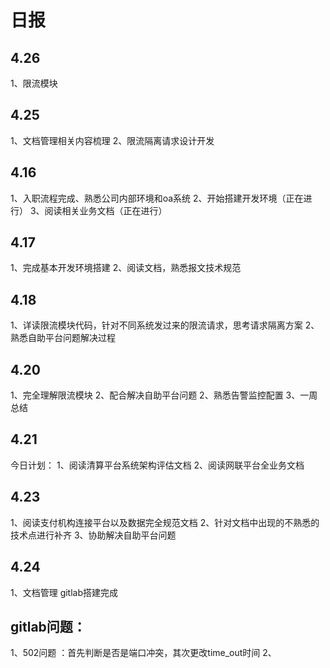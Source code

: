# 日报


## 4.26
1、限流模块


## 4.25

1、文档管理相关内容梳理
2、限流隔离请求设计开发

## 4.16

1、入职流程完成、熟悉公司内部环境和oa系统
2、开始搭建开发环境（正在进行）
3、阅读相关业务文档（正在进行）

## 4.17

1、完成基本开发环境搭建
2、阅读文档，熟悉报文技术规范

## 4.18

1、详读限流模块代码，针对不同系统发过来的限流请求，思考请求隔离方案
2、熟悉自助平台问题解决过程

## 4.20

1、完全理解限流模块
2、配合解决自助平台问题
2、熟悉告警监控配置
3、一周总结

## 4.21

今日计划：
1、阅读清算平台系统架构评估文档
2、阅读网联平台全业务文档

## 4.23

1、阅读支付机构连接平台以及数据完全规范文档
2、针对文档中出现的不熟悉的技术点进行补齐
3、协助解决自助平台问题

## 4.24

1、文档管理 gitlab搭建完成


## gitlab问题：
1、502问题 ：首先判断是否是端口冲突，其次更改time_out时间
2、
